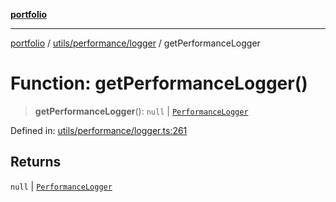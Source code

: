 [**portfolio**](../../../../README.md)

***

[portfolio](../../../../modules.md) / [utils/performance/logger](../README.md) / getPerformanceLogger

# Function: getPerformanceLogger()

> **getPerformanceLogger**(): `null` \| [`PerformanceLogger`](../classes/PerformanceLogger.md)

Defined in: [utils/performance/logger.ts:261](https://github.com/tnorlund/Portfolio/blob/431b96d60484c033111a2bd49c67ccc06dcc1c23/portfolio/utils/performance/logger.ts#L261)

## Returns

`null` \| [`PerformanceLogger`](../classes/PerformanceLogger.md)
